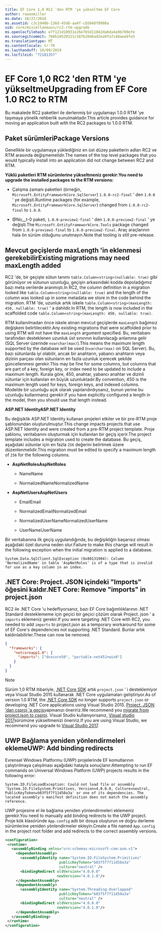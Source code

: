 ```yaml
---
title: EF Core 1,0 RC2 'den RTM 'ye yükseltme EF Core
author: rowanmiller
ms.date: 10/27/2016
ms.assetid: c3c1940b-136d-45d8-aa4f-cb5040f8980a
uid: core/miscellaneous/rc2-rtm-upgrade
ms.openlocfilehash: e7f121d18931e26e7b5d11842da6da4a9b789efe
ms.sourcegitcommit: 708b18520321c587b2046ad2ea9fa7c48aeebfe5
ms.translationtype: MT
ms.contentlocale: tr-TR
ms.lasthandoff: 10/09/2019
ms.locfileid: "72181357"
---
```

# <a name="upgrading-from-ef-core-10-rc2-to-rtm"></a><span data-ttu-id="46781-102">EF Core 1,0 RC2 'den RTM 'ye yükseltme</span><span class="sxs-lookup"><span data-stu-id="46781-102">Upgrading from EF Core 1.0 RC2 to RTM</span></span>

<span data-ttu-id="46781-103">Bu makalede RC2 paketleri ile derlenmiş bir uygulamayı 1.0.0 RTM 'ye taşımaya yönelik rehberlik sunulmaktadır.</span><span class="sxs-lookup"><span data-stu-id="46781-103">This article provides guidance for moving an application built with the RC2 packages to 1.0.0 RTM.</span></span>

## <a name="package-versions"></a><span data-ttu-id="46781-104">Paket sürümleri</span><span class="sxs-lookup"><span data-stu-id="46781-104">Package Versions</span></span>

<span data-ttu-id="46781-105">Genellikle bir uygulamaya yüklediğiniz en üst düzey paketlerin adları RC2 ve RTM arasında değişmemelidir.</span><span class="sxs-lookup"><span data-stu-id="46781-105">The names of the top level packages that you would typically install into an application did not change between RC2 and RTM.</span></span>

<span data-ttu-id="46781-106">**Yüklü paketleri RTM sürümlerine yükseltmeniz gerekir:**</span><span class="sxs-lookup"><span data-stu-id="46781-106">**You need to upgrade the installed packages to the RTM versions:**</span></span>

* <span data-ttu-id="46781-107">Çalışma zamanı paketleri (örneğin, `Microsoft.EntityFrameworkCore.SqlServer`) `1.0.0-rc2-final` ' den `1.0.0` ' ye değişti.</span><span class="sxs-lookup"><span data-stu-id="46781-107">Runtime packages (for example, `Microsoft.EntityFrameworkCore.SqlServer`) changed from `1.0.0-rc2-final` to `1.0.0`.</span></span>

* <span data-ttu-id="46781-108">@No__t-0 paketi, `1.0.0-preview1-final` ' den `1.0.0-preview2-final` ' ye değişti.</span><span class="sxs-lookup"><span data-stu-id="46781-108">The `Microsoft.EntityFrameworkCore.Tools` package changed from `1.0.0-preview1-final` to `1.0.0-preview2-final`.</span></span> <span data-ttu-id="46781-109">Araç araçlarının hala ön sürüm olduğunu unutmayın.</span><span class="sxs-lookup"><span data-stu-id="46781-109">Note that tooling is still pre-release.</span></span>

## <a name="existing-migrations-may-need-maxlength-added"></a><span data-ttu-id="46781-110">Mevcut geçişlerde maxLength 'in eklenmesi gerekebilir</span><span class="sxs-lookup"><span data-stu-id="46781-110">Existing migrations may need maxLength added</span></span>

<span data-ttu-id="46781-111">RC2 'de, bir geçişte sütun tanımı `table.Column<string>(nullable: true)` gibi görünüyor ve sütunun uzunluğu, geçişin arkasındaki kodda depoladığımız bazı meta verilerde aranmıştı.</span><span class="sxs-lookup"><span data-stu-id="46781-111">In RC2, the column definition in a migration looked like `table.Column<string>(nullable: true)` and the length of the column was looked up in some metadata we store in the code behind the migration.</span></span> <span data-ttu-id="46781-112">RTM 'de, uzunluk artık iskele `table.Column<string>(maxLength: 450, nullable: true)` ' a dahildir.</span><span class="sxs-lookup"><span data-stu-id="46781-112">In RTM, the length is now included in the scaffolded code `table.Column<string>(maxLength: 450, nullable: true)`.</span></span>

<span data-ttu-id="46781-113">RTM kullanılmadan önce iskele alınan mevcut geçişlerde `maxLength` bağımsız değişkeni belirtilecektir.</span><span class="sxs-lookup"><span data-stu-id="46781-113">Any existing migrations that were scaffolded prior to using RTM will not have the `maxLength` argument specified.</span></span> <span data-ttu-id="46781-114">Bu, veritabanı tarafından desteklenen uzunluk üst sınırının kullanılacağı anlamına gelir (SQL Server üzerinde `nvarchar(max)`).</span><span class="sxs-lookup"><span data-stu-id="46781-114">This means the maximum length supported by the database will be used (`nvarchar(max)` on SQL Server).</span></span> <span data-ttu-id="46781-115">Bu, bazı sütunlarda iyi olabilir, ancak bir anahtarın, yabancı anahtarın veya dizinin parçası olan sütunların en fazla uzunluk içerecek şekilde güncellenmesi gerekir.</span><span class="sxs-lookup"><span data-stu-id="46781-115">This may be fine for some columns, but columns that are part of a key, foreign key, or index need to be updated to include a maximum length.</span></span> <span data-ttu-id="46781-116">Kurala göre, 450, anahtar, yabancı anahtar ve dizinli sütunlar için kullanılan en büyük uzunluktadır.</span><span class="sxs-lookup"><span data-stu-id="46781-116">By convention, 450 is the maximum length used for keys, foreign keys, and indexed columns.</span></span> <span data-ttu-id="46781-117">Modelde bir uzunluğu açık olarak yapılandırdıysanız, bunun yerine bu uzunluğu kullanmanız gerekir.</span><span class="sxs-lookup"><span data-stu-id="46781-117">If you have explicitly configured a length in the model, then you should use that length instead.</span></span>

<span data-ttu-id="46781-118">**ASP.NET Identity**</span><span class="sxs-lookup"><span data-stu-id="46781-118">**ASP.NET Identity**</span></span>

<span data-ttu-id="46781-119">Bu değişiklik ASP.NET Identity kullanan projeleri etkiler ve bir pre-RTM proje şablonundan oluşturulmuştur.</span><span class="sxs-lookup"><span data-stu-id="46781-119">This change impacts projects that use ASP.NET Identity and were created from a pre-RTM project template.</span></span> <span data-ttu-id="46781-120">Proje şablonu, veritabanını oluşturmak için kullanılan bir geçiş içerir.</span><span class="sxs-lookup"><span data-stu-id="46781-120">The project template includes a migration used to create the database.</span></span> <span data-ttu-id="46781-121">Bu geçiş, aşağıdaki sütunlar için en fazla `256` değerini belirtmek üzere düzenlenmelidir.</span><span class="sxs-lookup"><span data-stu-id="46781-121">This migration must be edited to specify a maximum length of `256` for the following columns.</span></span>

*  <span data-ttu-id="46781-122">**AspNetRoles**</span><span class="sxs-lookup"><span data-stu-id="46781-122">**AspNetRoles**</span></span>

    * <span data-ttu-id="46781-123">Name</span><span class="sxs-lookup"><span data-stu-id="46781-123">Name</span></span>

    * <span data-ttu-id="46781-124">NormalizedName</span><span class="sxs-lookup"><span data-stu-id="46781-124">NormalizedName</span></span>

*  <span data-ttu-id="46781-125">**AspNetUsers**</span><span class="sxs-lookup"><span data-stu-id="46781-125">**AspNetUsers**</span></span>

   * <span data-ttu-id="46781-126">Email</span><span class="sxs-lookup"><span data-stu-id="46781-126">Email</span></span>

   * <span data-ttu-id="46781-127">NormalizedEmail</span><span class="sxs-lookup"><span data-stu-id="46781-127">NormalizedEmail</span></span>

   * <span data-ttu-id="46781-128">NormalizedUserName</span><span class="sxs-lookup"><span data-stu-id="46781-128">NormalizedUserName</span></span>

   * <span data-ttu-id="46781-129">UserName</span><span class="sxs-lookup"><span data-stu-id="46781-129">UserName</span></span>

<span data-ttu-id="46781-130">Bir veritabanına ilk geçiş uygulandığında, bu değişikliğin başarısız olması aşağıdaki özel duruma neden olur.</span><span class="sxs-lookup"><span data-stu-id="46781-130">Failure to make this change will result in the following exception when the initial migration is applied to a database.</span></span>

```console
System.Data.SqlClient.SqlException (0x80131904): Column 'NormalizedName' in table 'AspNetRoles' is of a type that is invalid for use as a key column in an index.
```

## <a name="net-core-remove-imports-in-projectjson"></a><span data-ttu-id="46781-131">.NET Core: Project. JSON içindeki "Imports" öğesini kaldır</span><span class="sxs-lookup"><span data-stu-id="46781-131">.NET Core: Remove "imports" in project.json</span></span>

<span data-ttu-id="46781-132">RC2 ile .NET Core 'u hedefliyorsanız, bazı EF Core bağımlılıklarının .NET Standard desteklememe için geçici bir geçici çözüm olarak Project. json ' a `imports` eklemeniz gerekir.</span><span class="sxs-lookup"><span data-stu-id="46781-132">If you were targeting .NET Core with RC2, you needed to add `imports` to project.json as a temporary workaround for some of EF Core's dependencies not supporting .NET Standard.</span></span> <span data-ttu-id="46781-133">Bunlar artık kaldırılabilirler.</span><span class="sxs-lookup"><span data-stu-id="46781-133">These can now be removed.</span></span>

``` json
{
  "frameworks": {
    "netcoreapp1.0": {
      "imports": ["dnxcore50", "portable-net451+win8"]
    }
  }
}
```

> [!NOTE]  
> <span data-ttu-id="46781-134">Sürüm 1,0 RTM itibariyle, [.NET Core SDK](https://www.microsoft.com/net/download/core) artık `project.json` ' i desteklemiyor veya Visual Studio 2015 kullanarak .NET Core uygulamaları geliştiriyor.</span><span class="sxs-lookup"><span data-stu-id="46781-134">As of version 1.0 RTM, the [.NET Core SDK](https://www.microsoft.com/net/download/core) no longer supports `project.json` or developing .NET Core applications using Visual Studio 2015.</span></span> <span data-ttu-id="46781-135">[Project. JSON 'dan csproj 'a geçiş](https://docs.microsoft.com/dotnet/articles/core/migration/)yapmanızı öneririz.</span><span class="sxs-lookup"><span data-stu-id="46781-135">We recommend you [migrate from project.json to csproj](https://docs.microsoft.com/dotnet/articles/core/migration/).</span></span> <span data-ttu-id="46781-136">Visual Studio kullanıyorsanız, [Visual studio 2017](https://www.visualstudio.com/downloads/)sürümüne yükseltmenizi öneririz.</span><span class="sxs-lookup"><span data-stu-id="46781-136">If you are using Visual Studio, we recommend you upgrade to [Visual Studio 2017](https://www.visualstudio.com/downloads/).</span></span>

## <a name="uwp-add-binding-redirects"></a><span data-ttu-id="46781-137">UWP Bağlama yeniden yönlendirmeleri ekleme</span><span class="sxs-lookup"><span data-stu-id="46781-137">UWP: Add binding redirects</span></span>

<span data-ttu-id="46781-138">Evrensel Windows Platformu (UWP) projelerinde EF komutlarının çalıştırılmaya çalışılması aşağıdaki hatayla sonuçlanır:</span><span class="sxs-lookup"><span data-stu-id="46781-138">Attempting to run EF commands on Universal Windows Platform (UWP) projects results in the following error:</span></span>

```console
System.IO.FileLoadException: Could not load file or assembly 'System.IO.FileSystem.Primitives, Version=4.0.0.0, Culture=neutral, PublicKeyToken=b03f5f7f11d50a3a' or one of its dependencies. The located assembly's manifest definition does not match the assembly reference.
```

<span data-ttu-id="46781-139">UWP projesine el ile bağlama yeniden yönlendirmeleri eklemeniz gerekir.</span><span class="sxs-lookup"><span data-stu-id="46781-139">You need to manually add binding redirects to the UWP project.</span></span> <span data-ttu-id="46781-140">Proje kök klasöründe `App.config` adlı bir dosya oluşturun ve doğru derleme sürümlerine yeniden yönlendirmeler ekleyin.</span><span class="sxs-lookup"><span data-stu-id="46781-140">Create a file named `App.config` in the project root folder and add redirects to the correct assembly versions.</span></span>

```xml
<configuration>
 <runtime>
   <assemblyBinding xmlns="urn:schemas-microsoft-com:asm.v1">
     <dependentAssembly>
       <assemblyIdentity name="System.IO.FileSystem.Primitives"
                         publicKeyToken="b03f5f7f11d50a3a"
                         culture="neutral" />
       <bindingRedirect oldVersion="4.0.0.0"
                        newVersion="4.0.1.0"/>
     </dependentAssembly>
     <dependentAssembly>
       <assemblyIdentity name="System.Threading.Overlapped"
                         publicKeyToken="b03f5f7f11d50a3a"
                         culture="neutral" />
       <bindingRedirect oldVersion="4.0.0.0"
                        newVersion="4.0.1.0"/>
     </dependentAssembly>
   </assemblyBinding>
 </runtime>
</configuration>
```
